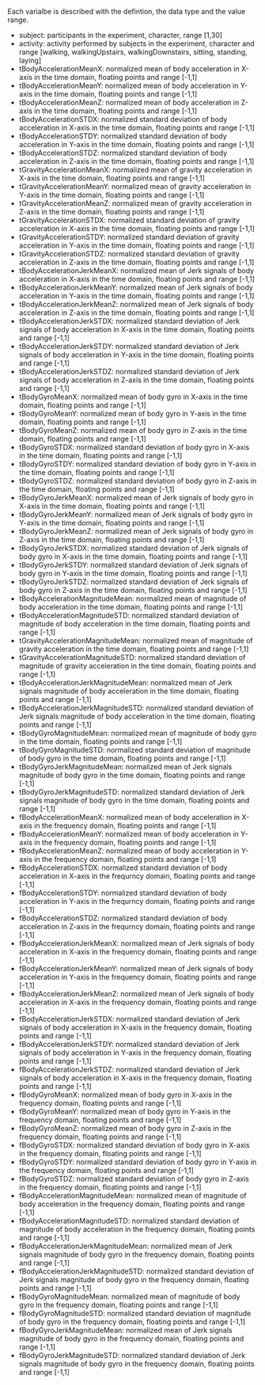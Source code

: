 Each varialbe is described with the defintion, the data type and the value range. 

* subject: participants in the experiment, character, range [1,30]
* activity: activity performed by subjects in the experiment, character and range [walking, walkingUpstairs, walkingDownstairs, sitting, standing, laying]
* tBodyAccelerationMeanX: normalized mean of body acceleration in X-axis in the time domain, floating points and range [-1,1] 
* tBodyAccelerationMeanY: normalized mean of body acceleration in Y-axis in the time domain, floating points and range [-1,1] 
* tBodyAccelerationMeanZ: normalized mean of body acceleration in Z-axis in the time domain, floating points and range [-1,1] 
* tBodyAccelerationSTDX: normalized standard deviation of body acceleration in X-axis in the time domain, floating points and range [-1,1] 
* tBodyAccelerationSTDY: normalized standard deviation of body acceleration in Y-axis in the time domain, floating points and range [-1,1] 
* tBodyAccelerationSTDZ: normalized standard deviation of body acceleration in Z-axis in the time domain, floating points and range [-1,1] 
* tGravityAccelerationMeanX: normalized mean of gravity acceleration in X-axis in the time domain, floating points and range [-1,1] 
* tGravityAccelerationMeanY: normalized mean of gravity acceleration in Y-axis in the time domain, floating points and range [-1,1] 
* tGravityAccelerationMeanZ: normalized mean of gravity acceleration in Z-axis in the time domain, floating points and range [-1,1] 
* tGravityAccelerationSTDX: normalized standard deviation of gravity acceleration in X-axis in the time domain, floating points and range [-1,1] 
* tGravityAccelerationSTDY: normalized standard deviation of gravity acceleration in Y-axis in the time domain, floating points and range [-1,1] 
* tGravityAccelerationSTDZ: normalized standard deviation of gravity acceleration in Z-axis in the time domain, floating points and range [-1,1] 
* tBodyAccelerationJerkMeanX: normalized mean of Jerk signals of body acceleration in X-axis in the time domain, floating points and range [-1,1] 
* tBodyAccelerationJerkMeanY: normalized mean of Jerk signals of body acceleration in Y-axis in the time domain, floating points and range [-1,1] 
* tBodyAccelerationJerkMeanZ: normalized mean of Jerk signals of body acceleration in Z-axis in the time domain, floating points and range [-1,1] 
* tBodyAccelerationJerkSTDX: normalized standard deviation of Jerk signals of body acceleration in X-axis in the time domain, floating points and range [-1,1] 
* tBodyAccelerationJerkSTDY: normalized standard deviation of Jerk signals of body acceleration in Y-axis in the time domain, floating points and range [-1,1] 
* tBodyAccelerationJerkSTDZ: normalized standard deviation of Jerk signals of body acceleration in Z-axis in the time domain, floating points and range [-1,1] 
* tBodyGyroMeanX: normalized mean of body gyro in X-axis in the time domain, floating points and range [-1,1] 
* tBodyGyroMeanY: normalized mean of body gyro in Y-axis in the time domain, floating points and range [-1,1] 
* tBodyGyroMeanZ: normalized mean of body gyro in Z-axis in the time domain, floating points and range [-1,1] 
* tBodyGyroSTDX: normalized standard deviation of body gyro in X-axis in the time domain, floating points and range [-1,1] 
* tBodyGyroSTDY: normalized standard deviation of body gyro in Y-axis in the time domain, floating points and range [-1,1] 
* tBodyGyroSTDZ: normalized standard deviation of body gyro in Z-axis in the time domain, floating points and range [-1,1] 
* tBodyGyroJerkMeanX: normalized mean of Jerk signals of body gyro in X-axis in the time domain, floating points and range [-1,1] 
* tBodyGyroJerkMeanY: normalized mean of Jerk signals of body gyro in Y-axis in the time domain, floating points and range [-1,1] 
* tBodyGyroJerkMeanZ: normalized mean of Jerk signals of body gyro in Z-axis in the time domain, floating points and range [-1,1] 
* tBodyGyroJerkSTDX: normalized standard deviation of Jerk signals of body gyro in X-axis in the time domain, floating points and range [-1,1] 
* tBodyGyroJerkSTDY: normalized standard deviation of Jerk signals of body gyro in Y-axis in the time domain, floating points and range [-1,1] 
* tBodyGyroJerkSTDZ: normalized standard deviation of Jerk signals of body gyro in Z-axis in the time domain, floating points and range [-1,1] 
* tBodyAccelerationMagnitudeMean: normalized mean of magnitude of body acceleration in the time domain, floating points and range [-1,1] 
* tBodyAccelerationMagnitudeSTD: normalized standard deviation of magnitude of body acceleration in the time domain, floating points and range [-1,1] 
* tGravityAccelerationMagnitudeMean: normalized mean of magnitude of gravity acceleration in the time domain, floating points and range [-1,1] 
* tGravityAccelerationMagnitudeSTD: normalized standard deviation of magnitude of gravity acceleration in the time domain, floating points and range [-1,1] 
* tBodyAccelerationJerkMagnitudeMean: normalized mean of Jerk signals magnitude of body acceleration in the time domain, floating points and range [-1,1] 
* tBodyAccelerationJerkMagnitudeSTD: normalized standard deviation of Jerk signals magnitude of body acceleration in the time domain, floating points and range [-1,1] 
* tBodyGyroMagnitudeMean: normalized mean of magnitude of body gyro in the time domain, floating points and range [-1,1] 
* tBodyGyroMagnitudeSTD: normalized standard deviation of magnitude of body gyro in the time domain, floating points and range [-1,1] 
* tBodyGyroJerkMagnitudeMean: normalized mean of Jerk signals magnitude of body gyro in the time domain, floating points and range [-1,1] 
* tBodyGyroJerkMagnitudeSTD: normalized standard deviation of Jerk signals magnitude of body gyro in the time domain, floating points and range [-1,1] 
* fBodyAccelerationMeanX: normalized mean of body acceleration in X-axis in the frequency domain, floating points and range [-1,1] 
* fBodyAccelerationMeanY: normalized mean of body acceleration in Y-axis in the frequency domain, floating points and range [-1,1] 
* fBodyAccelerationMeanZ: normalized mean of body acceleration in Y-axis in the frequency domain, floating points and range [-1,1] 
* fBodyAccelerationSTDX: normalized standard deviation of body acceleration in X-axis in the frequrncy domain, floating points and range [-1,1] 
* fBodyAccelerationSTDY: normalized standard deviation of body acceleration in Y-axis in the frequrncy domain, floating points and range [-1,1] 
* fBodyAccelerationSTDZ: normalized standard deviation of body acceleration in Z-axis in the frequrncy domain, floating points and range [-1,1] 
* fBodyAccelerationJerkMeanX: normalized mean of Jerk signals of body acceleration in X-axis in the frequency domain, floating points and range [-1,1] 
* fBodyAccelerationJerkMeanY: normalized mean of Jerk signals of body acceleration in Y-axis in the frequency domain, floating points and range [-1,1] 
* fBodyAccelerationJerkMeanZ: normalized mean of Jerk signals of body acceleration in X-axis in the frequency domain, floating points and range [-1,1] 
* fBodyAccelerationJerkSTDX: normalized standard deviation of Jerk signals of body acceleration in X-axis in the frequency domain, floating points and range [-1,1] 
* fBodyAccelerationJerkSTDY: normalized standard deviation of Jerk signals of body acceleration in Y-axis in the frequency domain, floating points and range [-1,1] 
* fBodyAccelerationJerkSTDZ: normalized standard deviation of Jerk signals of body acceleration in X-axis in the frequency domain, floating points and range [-1,1] 
* fBodyGyroMeanX: normalized mean of body gyro in X-axis in the frequency domain, floating points and range [-1,1] 
* fBodyGyroMeanY: normalized mean of body gyro in Y-axis in the frequency domain, floating points and range [-1,1] 
* fBodyGyroMeanZ: normalized mean of body gyro in Z-axis in the frequency domain, floating points and range [-1,1] 
* fBodyGyroSTDX: normalized standard deviation of body gyro in X-axis in the frequency domain, floating points and range [-1,1] 
* fBodyGyroSTDY: normalized standard deviation of body gyro in Y-axis in the frequency domain, floating points and range [-1,1] 
* fBodyGyroSTDZ: normalized standard deviation of body gyro in Z-axis in the frequency domain, floating points and range [-1,1] 
* fBodyAccelerationMagnitudeMean: normalized mean of magnitude of body acceleration in the frequency domain, floating points and range [-1,1] 
* fBodyAccelerationMagnitudeSTD: normalized standard deviation of magnitude of body acceleration in the frequency domain, floating points and range [-1,1] 
* fBodyAccelerationJerkMagnitudeMean: normalized mean of Jerk signals magnitude of body gyro in the frequency domain, floating points and range [-1,1] 
* fBodyAccelerationJerkMagnitudeSTD: normalized standard deviation of Jerk signals magnitude of body gyro in the frequency domain, floating points and range [-1,1] 
* fBodyGyroMagnitudeMean: normalized mean of magnitude of body gyro in the frequency domain, floating points and range [-1,1] 
* fBodyGyroMagnitudeSTD: normalized standard deviation of magnitude of body gyro in the frequency domain, floating points and range [-1,1] 
* fBodyGyroJerkMagnitudeMean: normalized mean of Jerk signals magnitude of body gyro in the frequency domain, floating points and range [-1,1] 
* fBodyGyroJerkMagnitudeSTD: normalized standard deviation of Jerk signals magnitude of body gyro in the frequency domain, floating points and range [-1,1] 
